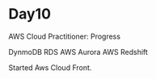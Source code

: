 # Day10

AWS Cloud Practitioner: Progress

DynmoDB
RDS
AWS Aurora
AWS Redshift

Started Aws Cloud Front.
